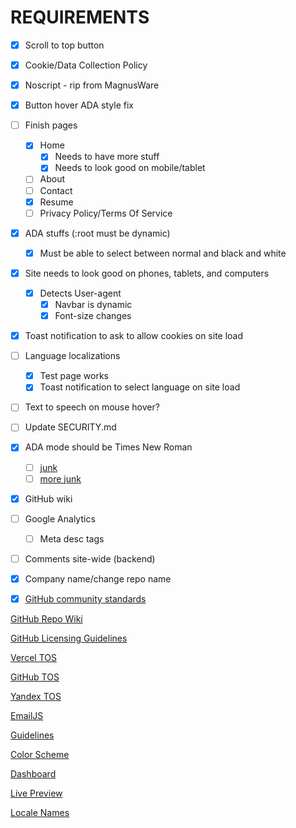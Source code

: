 # REQUIREMENTS

- [x] Scroll to top button

- [x] Cookie/Data Collection Policy
- [x] Noscript - rip from MagnusWare
- [x] Button hover ADA style fix

- [ ] Finish pages
  - [x] Home
    - [x] Needs to have more stuff
    - [x] Needs to look good on mobile/tablet
  - [ ] About
  - [ ] Contact
  - [x] Resume
  - [ ] Privacy Policy/Terms Of Service

- [x] ADA stuffs (:root must be dynamic)
  - [x] Must be able to select between normal and black and white

- [x] Site needs to look good on phones, tablets, and computers
  - [x] Detects User-agent
    - [x] Navbar is dynamic
    - [x] Font-size changes

- [x] Toast notification to ask to allow cookies on site load

- [ ] Language localizations
  - [x] Test page works
  - [x] Toast notification to select language on site load

- [ ] Text to speech on mouse hover?

- [ ] Update SECURITY.md

- [x] ADA mode should be Times New Roman
  - [ ] [junk](https://accessibe.com/accessscan?website=odysseyoutfits.vercel.app&gclid=Cj0KCQiAtICdBhCLARIsALUBFcFVpgDiJYIUMf0qVdD3ss0R5ZQoM_6AkWo2sMbMFhiQwviWFCRKDH0aAtRGEALw_wcB)
  - [ ] [more junk](https://www.reddit.com/r/webdev/comments/111q1d5/when_building_a_website_do_you_consider_ada/)

- [x] GitHub wiki

- [ ] Google Analytics
  - [ ] Meta desc tags

- [ ] Comments site-wide (backend)

- [x] Company name/change repo name

- [x] [GitHub community standards](https://github.com/Adam-S-Amir/Odyssey-Outfits/community)

[GitHub Repo Wiki](https://github.com/Adam-S-Amir/Odyssey-Outfits/community)

[GitHub Licensing Guidelines](https://docs.github.com/en/repositories/managing-your-repositorys-settings-and-features/customizing-your-repository/licensing-a-repository#choosing-the-right-license)

[Vercel TOS](https://vercel.com/legal/privacy-policy)

[GitHub TOS](https://docs.github.com/en/site-policy/github-terms/github-terms-of-service)

[Yandex TOS](https://yandex.com/legal/translate_termsofuse/)

[EmailJS](https://www.emailjs.com/legal/terms-of-service/)

[Guidelines](https://connect.fbla.org/headquarters/files/High%20School%20Competitive%20Events%20Resources/Individual%20Guidelines/Presentation%20Events/Website-Coding--Development.pdf)

[Color Scheme](https://coolors.co/227c9d-17c3b2-ffcb77-ddd0c8-fe6d73)

[Dashboard](https://vercel.com/adam-s-amirs-projects/odysseyoutfits)

[Live Preview](https://odysseyoutfits.vercel.app/index.html)

[Locale Names](https://www.localeplanet.com/icu/index.html)
